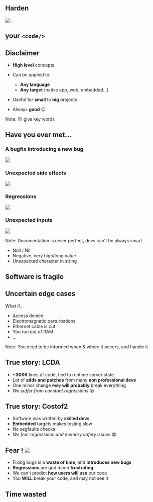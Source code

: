 
## __Harden__
![](res/intro.svg)<!-- .element: class="raw" style="height: 200px; width: auto; opacity: 0.7;" -->
## your `<code/>`


## Disclaimer

- __High level__ concepts
- Can be applied to:
  + __Any language__
  + __Any target__ (native app, web, embedded...)
- Useful for __small__ to __big__ projects

- Always __good__ <ico>😉</ico>

Note: I'll give key words


## Have you ever met...


### A bugfix introducing a new bug
![](res/bugsagain.gif)<!-- .element: class="raw full-height" -->


### Unexpected side effects
![](res/unexpectedsideeffects.gif)<!-- .element: class="full-height" -->


### Regressions
![](res/regression.gif)<!-- .element: class="full-height" -->


### Unexpected inputs
![](res/unexpectedinput.gif)<!-- .element: class="full-height" -->

Note: Documentation is never perfect, devs can't be always smart
- Null / Nil
- Negative, very high/long value
- Unexpected character in string


## Software is fragile
<object id="dependencygraph" data="res/dependencygraph.svg" type="image/svg+xml" onload="dependencygraph_load()"><!-- .element: class="raw full-height" -->
<span id="dependencygraph1" class="fragment"></span>
<span id="dependencygraph2" class="fragment"></span>
<span id="dependencygraph3" class="fragment"></span>
<span id="dependencygraph4" class="fragment"></span>
<span id="dependencygraph5" class="fragment"></span>
<span id="dependencygraph6" class="fragment"></span>
<span id="dependencygraph7" class="fragment"></span>
<span id="dependencygraph8" class="fragment"></span>
<span id="dependencygraph9" class="fragment"></span>


## Uncertain edge cases

What if...
- Access denied
- Electromagnetic perturbations
- Ethernet cable is cut
- You run out of RAM
- ...

Note: You need to be informed when & where it occurs, and handle it


## True story: LCDA

- __~300K__ lines of code, tied to runtime server state
- Lot of __adds and patches__ from many __non professional devs__
- One minor change ~~may~~ __will probably__ break everything
- _We suffer from constant regressions_ <ico>😵</ico>


## True story: Costof2

- Software was written by __skilled devs__
- __Embedded__ targets makes testing slow
- No segfaults checks
- _We fear regressions and memory safety issues_ <ico>😨</ico>


## Fear ! ![](res/bfmtv.svg)<!-- .element: style="height: 4rem; width: auto; vertical-align: middle; transform: rotate(-20deg); opacity: 0.8;" -->

- Fixing bugs is a __waste of time__, and __introduces new bugs__
- __Regressions__ are god damn __frustrating__
- We can't predict __how users will use__ our code
- You __WILL__ break your code, and may not see it


## Time wasted
<object id="linesofcodetimespent" data="res/linesofcodetimespent.svg" type="image/svg+xml" onload="linesofcodetimespent_load()"><!-- .element: class="raw full-height" -->
<span id="linesofcodetimespent1" class="fragment"></span>
<span id="linesofcodetimespent2" class="fragment"></span>
<span id="linesofcodetimespent3" class="fragment"></span>
<span id="linesofcodetimespent4" class="fragment"></span>
<span id="linesofcodetimespent5" class="fragment"></span>


## __Q__uality __A__ssurance

- Keep things easy

- Some people are paid to do only this
- Worst job ever?


## Development hurts...
![](res/pain.gif)<!-- .element: class="almost-full-height" -->

_but we like it_


## Time to move forward !
![](res/totoro.gif)<!-- .element: class="full-height" style="transform: scaleX(-1);" -->








------------------------------------------------------------


# __Unit tests__
<!-- .slide: data-background="#421c0d" -->


## May seems annoying
![](res/test.gif)<!-- .element: class="full-height" -->


## In fact
```c
int main(){
    printf("%s\n", my_function(42, 1337));
    printf("===> %s\n", my_function(-1, 0));
}
```
- You're doing _manual_ unit tests very often
- This work shouldn't be wasted


## The ugly <ico>😡</ico>

- Write test cases on paper/word/...
- Start writing unit tests after writing code


## The bad <ico>😢</ico>

- Think that unit tests will slow you down
- Test some functions with typical values


## The good <ico>😻</ico>

0. Write some __unit tests before implementation__
0. Write unit tests __for each__ function/file
0. During __implementation__, __reinforce__ your tests
0. Unit tests must be __independents__


## Before implementation
```c
void car_t_unittests(){
  struct car_t* car = car_new(2, 5);//2 roues mot. 5 portes
  assert(car->gaz == 40);//Réservoir plein
  assert(car_move_km(car, 300) == 300);//on se déplace de 300km
  assert(car->gaz == 10);//Il reste 10 L
  assert(car_move_km(car, 200) == 100);//Panne au bout de 100km
  assert(car_fill_gaz(car, 20));//On met 20L dans la voiture
  assert(car->gaz == 20);//Il y a 20L
}
```
Helps you setup a __clean API__


## For each function/file
```d
//D
class GpsPoint{
  double lat, lon;
  void setDMS(string value){
    // Set lat, lon using degrees/minutes/seconds notation
  }
  unittest{ //Tests for setDMS
    auto p = new GpsPoint();
    p.setDMS("48°24'25.1886\",-4°29'44.4084\"");
    assert(p.lat == 48.406997 && p.lon == -4.4956687);
  }
  ...
}
unittest{ //Tests for GpsPoint
    auto a = new GpsPoint(48.0, -4.4);
    a.goForward(90.0, 100);
    a.inverseNorthSouth();
    assert(p.lat == xxx && p.lon == xxx);
}
```
<!-- .element: class="full-height" -->Just make sure __everything__ has its own unit tests.


## During implementation: reinforce

- You know how it's __implemented__
- You know which cases are __tricky__
- Don't forget to add __more/better tests__

Note: don't avoid tricky tests or they will hit you in the face


## Independent unit tests
- One test __must not affect another__ test
- Avoid __non-pure__
  + Global variables
  + Singleton classes
  + I/O operation that are not dedicated to unit tests
    * File writing
    * Send persistent data to web servers
    * ...


## Keep in mind

### Writing unit test __IS development__

### It helps you write __better code, faster__


## Unit tests as ... __documentation__
![](res/doc.gif)<!-- .element: class="almost-full-height" -->

Note: next is a tricky code example


## What does it do?

```c
/// @brief resolve bug #666
/// @param size Number of magic bytes
int do_some_magic(char *str) {
  int res = 0;
  int pol = 1;
  str--;
  while (*(++str) != 0) {
    if (*str == ' ' || (*str >= 0x09 && *str <= 0x0D)) continue;
    else if (*str == '-') pol = -1;
    else if (*str >= 0x30 && *str <= 0x39)
      res = res * 10 + (*str - 0x30);
    else return 0;
  }
  return pol * res;
}
```


## Now you know
```c
void do_some_magic_unittests(){
    assert(do_some_magic("10") == 10);
    assert(do_some_magic("-42") == -42);
    assert(do_some_magic("  - 5 2") == -52);
    assert(do_some_magic(" \t 1337  \t") == 1337);
    assert(do_some_magic("asdf") == 0);
    assert(do_some_magic("a123 456") == 0);
}
```


## But... please...

Don't be a freak, be efficient
![](res/freak.gif)<!-- .element: class="almost-full-height" -->

Note:
- No need to write 10 lines for every function on earth
- You can test called functions by testing the caller
- You'll learn efficient unit testing with time
- Library functions should not be unit tested









------------------------------------------------------------

# __Coverage__ analysis
<!-- .slide: data-background="#421c0d" -->


## Why?
Are you sure you tested everything?
![](res/alltested.gif)<!-- .element: class="almost-full-height" -->


## What?
- A __way to build/execute__ the program
- Provided by __language tooling__
- __Count__ each line __execution__


## Example: GCC
```c
#include <stdio.h>
void leet_enc(const char* s){
    while(*s != '\0'){
        switch(*s){
            case 'O': printf("0"); break;
            case 'E': printf("3"); break;
            case 'T': printf("7"); break;
            case 'I': printf("1"); break;
            default: printf("%c", *s); break;
        }
        s++;
    }
}
int main(){
    leet_enc("HELLO WORLD\n");
    leet_enc("");
    return 0;
}
```
<!-- .element: class="full-height" -->


## Build for coverage
```sh
gcc -ftest-coverage -fprofile-arcs test.c -o test
./test
# H3LL0 W0RLD
gcov test.c
# File 'test.c'
# Lines executed:85.71% of 14
# Creating 'test.c.gcov'
```


## Output
```c
    -:    1:#include <stdio.h>
    2:    2:void leet_enc(const char* s){
   16:    3:    while(*s != '\0'){
   12:    4:        switch(*s){
    2:    5:            case 'O': printf("0"); break;
    1:    6:            case 'E': printf("3"); break;
#####:    7:            case 'T': printf("7"); break;
#####:    8:            case 'I': printf("1"); break;
    9:    9:            default: printf("%c", *s); break;
    -:   10:        }
   12:   11:        s++;
    -:   12:    }
    2:   13:}
    1:   14:int main(){
    1:   15:    leet_enc("HELLO WORLD\n");
    1:   16:    leet_enc("");
    1:   17:    return 0;
    -:   18:}
```
<!-- .element: class="full-height" -->Conclusion: <span class="fragment">Test strings with `T` and `I`</span>


Note: `| Exec count | Line No | Code |`


## Advice

Don't fake your ratio<br/>
by calling functions without checks

![](res/enlarge.gif)<!-- .element: class="almost-full-height" -->





------------------------------------------------------------

# __Contract__ programing
<!-- .slide: data-background="#421c0d" -->


## Why?
- A way to __check__ functions
  + Input (parameters)
  + Output (return values)
  + Each time they are called
  + Without side effects


## In/Out contract
```c
double approx_sin(double angle){
  // IN Check
  assert(-PI <= angle && angle <= PI);//Fail if given degrees

  double res = angle
               - pow(angle, 3) / fact(3) 
               + pow(angle, 5) / fact(5)
               - pow(angle, 7) / fact(7);

  // OUT check
  assert(-1.0 <= res && res <= 1.0);
  return res;
}
```


## Native support

Dlang, C++17, ...

```d
// D
double approx_sin(double angle)
in{
    assert(-PI <= angle && angle <= PI);
}
out(res){
    assert(-1.0 <= res && res <= 1.0);
}
body{
    //...
}
```


## Remember
- __Only checks__
- __No side effects__
- __Do not change__ the function __behaviour__


## Invariant (Typestate?)

Native in D, Eiffel, soon in C++17

```d
// D
class GpsCoord{
    double lat;
    double lon;

    invariant{
        //This code is not allowed to modify object
        assert(-90.0 <= lat && lat <= 90.0);
        assert(-180.0 <= lon && lon <= 180.0);
    }
};
```









------------------------------------------------------------

# __C__ontinuous __I__ntegration
<!-- .slide: data-background="#421c0d" -->


## What if...

- You __forgot__ to run unit tests
- An __evil guy breaks the code__, without noticing
- You __don't want to double check__ every modification


## Executing unit tests is __boooooooooooooring__

...and I'm lazy

![](res/lazy.gif)


## Here comes automation!

![](res/hoveringdog.gif)<!-- .element: class="almost-full-height" -->


## TravisCI (GitHub)

`.travis.yml`
```yml
language: c
script:
  - clang -coverage -O0 hello.c -o hello
  - ./hello
  - gcov hello.c
```


## Others

- GitlabCI
- Jenkins
- DroneIO
- Codeship
- ...


## codecov

Coverage Analysis

![](res/codecov.png)


## Be proud !

#### `github.com/CromFr/nwn-lib-d`

[![Build Status](https://travis-ci.org/CromFr/nwn-lib-d.svg?branch=master)<!-- .element: class="raw" style="width: 30%" -->](https://travis-ci.org/CromFr/nwn-lib-d)

[![codecov](https://codecov.io/gh/CromFr/nwn-lib-d/branch/master/graph/badge.svg)<!-- .element: class="raw" style="width: 30%" -->](https://codecov.io/gh/CromFr/nwn-lib-d)


## Open source usage

- Check __merge/pull requests__
- Enforce __coding style__, __coverage__ quality
- __Prevent__ people from __breaking__ anything<br/>(without getting blamed)
- Build, test, __deploy__ from a __trusted__ environment


## dlang/phobos

![](res/ciexample.png)<!-- .element: class="full-width" -->


## Process
<object id="opensourceci" data="res/opensourceci.svg" type="image/svg+xml" onload="opensourceci_load()"><!-- .element: class="raw full-width" -->
<span id="opensourceci1" class="fragment"></span>
<span id="opensourceci2" class="fragment"></span>
<span id="opensourceci3" class="fragment"></span>
<span id="opensourceci4" class="fragment"></span>
<span id="opensourceci5" class="fragment"></span>
<span id="opensourceci6" class="fragment"></span>








------------------------------------------------------------


# Bonus stage
![](res/extra.png)<!-- .element: class="raw almost-full-height" -->
<footer>ExtraCredits</footer>
<!-- .slide: data-background="#421c0d" -->


## Handling inter-dependencies

- Mock / Stub functions / class
  + __Stub__ = to be able to build tests
  + __Mock__ = to run & do test assertions


## Exception vs Assertion

- __Exceptions__ are for:
  + Errors that are created by the __user__
  + Ex: Access denied, Malformed XML
- __Assertions__
  + A __debugging__ tool
  + If it happens, it's the __developer's fault__
  + ex: Division by 0, Pointer exceptions


## The compiler is your best friend

...or a powerful linter

Notes: Rust's memory management


### `less_code && less_duplications`
### `==`
### `better_code`


## Peer working<br/>=> Code formatting

- gofmt
- clang-format
- dfmt
- rustfmt
- ...


## Profile-guided optimizations

- Optimize code for __specific use cases__
  + Statistical analysis
  + Code instrumentation
- Unit tests can __automate__ these use cases






------------------------------------------------------------

# (?)
![](res/questions.jpg)<!-- .element: class="almost-full-height" -->
<footer>ExtraCredits</footer>

<!-- .slide: data-background="#421c0d" -->
